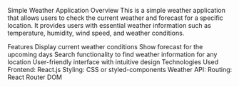 Simple Weather Application
Overview
This is a simple weather application that allows users to check the current weather and forecast for a specific location. It provides users with essential weather information such as temperature, humidity, wind speed, and weather conditions.

Features
Display current weather conditions
Show forecast for the upcoming days
Search functionality to find weather information for any location
User-friendly interface with intuitive design
Technologies Used
Frontend: React.js
Styling: CSS or styled-components
Weather API:
Routing: React Router DOM
